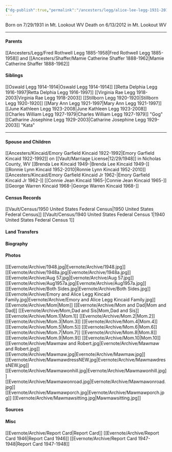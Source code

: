 ```yaml
---
{"dg-publish":true,"permalink":"/ancesters/legg/alice-lee-legg-1931-2012/","tags":["Alice-Legg"]}
---
```


Born on  7/29/1931 in Mt. Lookout WV
Death on 6/13/2012 in Mt. Lookout WV

---
#### Parents
[[Ancesters/Legg/Fred Rothwell Legg 1885-1958\|Fred Rothwell Legg 1885-1958]] and [[Ancesters/Shaffer/Mamie Catherine Shaffer 1888-1962\|Mamie Catherine Shaffer 1888-1962]]
#### Siblings
[[Oswald Legg 1914-1914\|Oswald Legg 1914-1914]]
[[Retta Delphia Legg 1916-1997\|Retta Delphia Legg 1916-1997]]
[[Virginia Rae Legg 1918-2003\|Virginia Rae Legg 1918-2003]]
[[Stillborn Legg 1920-1920\|Stillborn Legg 1920-1920]]
[[Mary Ann Legg 1921-1997\|Mary Ann Legg 1921-1997]]
[[June Kathleen Legg 1923-2008\|June Kathleen Legg 1923-2008]]
[[Charles William Legg 1927-1979\|Charles William Legg 1927-1979]] "Gog"
[[Catharine Josephine Legg 1929-2003\|Catharine Josephine Legg 1929-2003]] "Kata"

---
#### Spouse and Children
[[Ancesters/Kincaid/Emory Garfield Kincaid 1922-1992\|Emory Garfield Kincaid 1922-1992]] on [[Vault/Marriage License\|12/29/1948]] in Nicholas County, WV 
[[Brenda Lee Kincaid 1949-\|Brenda Lee Kincaid 1949-]]
[[Ronnie Lynn Kincaid 1952-2010\|Ronnie Lynn Kincaid 1952-2010]]
[[Ancesters/Kincaid/Emory Garfield Kincaid Jr 1962-\|Emory Garfield Kincaid Jr 1962-]]
[[Connie Jean Kincaid 1965-\|Connie Jean Kincaid 1965-]]
[[George Warren Kincaid 1968-\|George Warren Kincaid 1968-]]

#### Census Records
[[Vault/Census/1950 United States Federal Census\|1950 United States Federal Census]]
[[Vault/Census/1940 United States Federal Census 1\|1940 United States Federal Census 1]]
#### Land Transfers

#### Biography

#### Photos
[[Evernote/Archive/1948.jpg\|Evernote/Archive/1948.jpg]]
[[Evernote/Archive/1948a.jpg\|Evernote/Archive/1948a.jpg]]
[[Evernote/Archive/Aug 57.jpg\|Evernote/Archive/Aug 57.jpg]]
[[Evernote/Archive/Aug1957a.jpg\|Evernote/Archive/Aug1957a.jpg]]
[[Evernote/Archive/Both Sides.jpg\|Evernote/Archive/Both Sides.jpg]]
[[Evernote/Archive/Emory and Alice Legg Kincaid Family.jpg\|Evernote/Archive/Emory and Alice Legg Kincaid Family.jpg]]
[[Evernote/Archive/Mom\|Mom]]
[[Evernote/Archive/Mom and Dad\|Mom and Dad]]
[[Evernote/Archive/Mom,Dad and Sis\|Mom,Dad and Sis]]
[[Evernote/Archive/Mom.1\|Mom.1]]
[[Evernote/Archive/Mom.2\|Mom.2]]
[[Evernote/Archive/Mom.3\|Mom.3]]
[[Evernote/Archive/Mom.4\|Mom.4]]
[[Evernote/Archive/Mom.5\|Mom.5]]
[[Evernote/Archive/Mom.6\|Mom.6]]
[[Evernote/Archive/Mom.7\|Mom.7]]
[[Evernote/Archive/Mom.8\|Mom.8]]
[[Evernote/Archive/Mom.9\|Mom.9]]
[[Evernote/Archive/Mom.10\|Mom.10]]
[[Evernote/Archive/Mawmaw and Robert.jpg\|Evernote/Archive/Mawmaw and Robert.jpg]]
[[Evernote/Archive/Mawmaw.jpg\|Evernote/Archive/Mawmaw.jpg]]
[[Evernote/Archive/MawmawdressNEW.jpg\|Evernote/Archive/MawmawdressNEW.jpg]]
[[Evernote/Archive/Mawmawonhill.jpg\|Evernote/Archive/Mawmawonhill.jpg]]
[[Evernote/Archive/Mawmawonroad.jpg\|Evernote/Archive/Mawmawonroad.jpg]]
[[Evernote/Archive/Mawmawporch.jpg\|Evernote/Archive/Mawmawporch.jpg]]
[[Evernote/Archive/Mawmawsitting.jpg\|Mawmawsitting.jpg]]
#### Sources

#### Misc
[[Evernote/Archive/Report Card\|Report Card]]
[[Evernote/Archive/Report Card 1946\|Report Card 1946]]
[[Evernote/Archive/Report Card 1947-1948\|Report Card 1947-1948]]